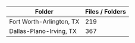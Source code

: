 | Folder                   |   Files / Folders |
|--------------------------|-------------------|
| Fort Worth-Arlington, TX |               219 |
| Dallas-Plano-Irving, TX  |               367 |